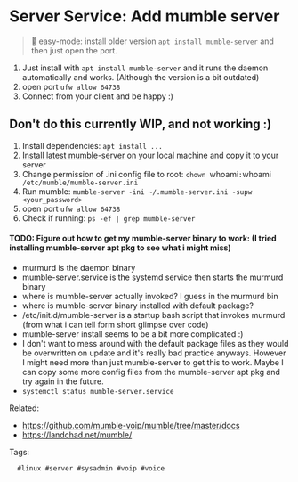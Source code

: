 # Server Service: Add mumble server

> 🧐 easy-mode: install older version `apt install mumble-server` and then just open the port.

1. Just install with `apt install mumble-server` and it runs the daemon
   automatically and works. (Although the version is a bit outdated)
1. open port `ufw allow 64738`
1. Connect from your client and be happy :)

## Don't do this currently WIP, and not working :)

1. Install dependencies: `apt install ...`
1. [Install latest mumble-server][mumble] on your local machine and copy it to your server
1. Change permission of .ini config file to root: `chown `whoami`:`whoami` /etc/mumble/mumble-server.ini`
1. Run mumble: `mumble-server -ini ~/.mumble-server.ini -supw <your_password>`
1. open port `ufw allow 64738`
1. Check if running: `ps -ef | grep mumble-server`

#### TODO: Figure out how to get my mumble-server binary to work: (I tried installing mumble-server apt pkg to see what i might miss)

* murmurd is the daemon binary
* mumble-server.service is the systemd service then starts the murmurd binary
* where is mumble-server actually invoked? I guess in the murmurd bin
* where is mumble-server binary installed with default package?
* /etc/init.d/mumble-server is a startup bash script that invokes murmurd (from what i can tell form short glimpse over code)
* mumble-server install seems to be a bit more complicated :)
* I don't want to mess around with the default package files as they would be
  overwritten on update and it's really bad practice anyways. However I might
  need more than just mumble-server to get this to work. Maybe I can copy some
  more config files from the mumble-server apt pkg and try again in the future.
* `systemctl status mumble-server.service`

[mumble]:<https://github.com/SimonWoodtli/mumble>

Related:

* <https://github.com/mumble-voip/mumble/tree/master/docs>
* <https://landchad.net/mumble/>

Tags:

      #linux #server #sysadmin #voip #voice
